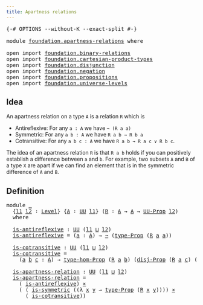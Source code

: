 ```yaml
---
title: Apartness relations
---
```


<pre class="Agda"><a id="45" class="Symbol">{-#</a> <a id="49" class="Keyword">OPTIONS</a> <a id="57" class="Pragma">--without-K</a> <a id="69" class="Pragma">--exact-split</a> <a id="83" class="Symbol">#-}</a>

<a id="88" class="Keyword">module</a> <a id="95" href="foundation.apartness-relations.html" class="Module">foundation.apartness-relations</a> <a id="126" class="Keyword">where</a>

<a id="133" class="Keyword">open</a> <a id="138" class="Keyword">import</a> <a id="145" href="foundation.binary-relations.html" class="Module">foundation.binary-relations</a>
<a id="173" class="Keyword">open</a> <a id="178" class="Keyword">import</a> <a id="185" href="foundation.cartesian-product-types.html" class="Module">foundation.cartesian-product-types</a>
<a id="220" class="Keyword">open</a> <a id="225" class="Keyword">import</a> <a id="232" href="foundation.disjunction.html" class="Module">foundation.disjunction</a>
<a id="255" class="Keyword">open</a> <a id="260" class="Keyword">import</a> <a id="267" href="foundation.negation.html" class="Module">foundation.negation</a>
<a id="287" class="Keyword">open</a> <a id="292" class="Keyword">import</a> <a id="299" href="foundation.propositions.html" class="Module">foundation.propositions</a>
<a id="323" class="Keyword">open</a> <a id="328" class="Keyword">import</a> <a id="335" href="foundation.universe-levels.html" class="Module">foundation.universe-levels</a>
</pre>
## Idea

An apartness relation on a type `A` is a relation `R` which is

  - Antireflexive: For any `a : A` we have `¬ (R a a)`
  - Symmetric: For any `a b : A` we have `R a b → R b a`
  - Cotransitive: For any `a b c : A` we have `R a b → R a c ∨ R b c`.

The idea of an apartness relation `R` is that `R a b` holds if you can positively establish a difference between `a` and `b`. For example, two subsets `A` and `B` of a type `X` are apart if we can find an element that is in the symmetric difference of `A` and `B`.

## Definition

<pre class="Agda"><a id="913" class="Keyword">module</a> <a id="920" href="foundation.apartness-relations.html#920" class="Module">_</a>
  <a id="924" class="Symbol">{</a><a id="925" href="foundation.apartness-relations.html#925" class="Bound">l1</a> <a id="928" href="foundation.apartness-relations.html#928" class="Bound">l2</a> <a id="931" class="Symbol">:</a> <a id="933" href="Agda.Primitive.html#597" class="Postulate">Level</a><a id="938" class="Symbol">}</a> <a id="940" class="Symbol">{</a><a id="941" href="foundation.apartness-relations.html#941" class="Bound">A</a> <a id="943" class="Symbol">:</a> <a id="945" href="foundation-core.universe-levels.html#235" class="Primitive">UU</a> <a id="948" href="foundation.apartness-relations.html#925" class="Bound">l1</a><a id="950" class="Symbol">}</a> <a id="952" class="Symbol">(</a><a id="953" href="foundation.apartness-relations.html#953" class="Bound">R</a> <a id="955" class="Symbol">:</a> <a id="957" href="foundation.apartness-relations.html#941" class="Bound">A</a> <a id="959" class="Symbol">→</a> <a id="961" href="foundation.apartness-relations.html#941" class="Bound">A</a> <a id="963" class="Symbol">→</a> <a id="965" href="foundation-core.propositions.html#1393" class="Function">UU-Prop</a> <a id="973" href="foundation.apartness-relations.html#928" class="Bound">l2</a><a id="975" class="Symbol">)</a>
  <a id="979" class="Keyword">where</a>

  <a id="988" href="foundation.apartness-relations.html#988" class="Function">is-antireflexive</a> <a id="1005" class="Symbol">:</a> <a id="1007" href="foundation-core.universe-levels.html#235" class="Primitive">UU</a> <a id="1010" class="Symbol">(</a><a id="1011" href="foundation.apartness-relations.html#925" class="Bound">l1</a> <a id="1014" href="Agda.Primitive.html#810" class="Primitive Operator">⊔</a> <a id="1016" href="foundation.apartness-relations.html#928" class="Bound">l2</a><a id="1018" class="Symbol">)</a>
  <a id="1022" href="foundation.apartness-relations.html#988" class="Function">is-antireflexive</a> <a id="1039" class="Symbol">=</a> <a id="1041" class="Symbol">(</a><a id="1042" href="foundation.apartness-relations.html#1042" class="Bound">a</a> <a id="1044" class="Symbol">:</a> <a id="1046" href="foundation.apartness-relations.html#941" class="Bound">A</a><a id="1047" class="Symbol">)</a> <a id="1049" class="Symbol">→</a> <a id="1051" href="foundation-core.negation.html#465" class="Function">¬</a> <a id="1053" class="Symbol">(</a><a id="1054" href="foundation-core.propositions.html#1495" class="Function">type-Prop</a> <a id="1064" class="Symbol">(</a><a id="1065" href="foundation.apartness-relations.html#953" class="Bound">R</a> <a id="1067" href="foundation.apartness-relations.html#1042" class="Bound">a</a> <a id="1069" href="foundation.apartness-relations.html#1042" class="Bound">a</a><a id="1070" class="Symbol">))</a>

  <a id="1076" href="foundation.apartness-relations.html#1076" class="Function">is-cotransitive</a> <a id="1092" class="Symbol">:</a> <a id="1094" href="foundation-core.universe-levels.html#235" class="Primitive">UU</a> <a id="1097" class="Symbol">(</a><a id="1098" href="foundation.apartness-relations.html#925" class="Bound">l1</a> <a id="1101" href="Agda.Primitive.html#810" class="Primitive Operator">⊔</a> <a id="1103" href="foundation.apartness-relations.html#928" class="Bound">l2</a><a id="1105" class="Symbol">)</a>
  <a id="1109" href="foundation.apartness-relations.html#1076" class="Function">is-cotransitive</a> <a id="1125" class="Symbol">=</a>
    <a id="1131" class="Symbol">(</a><a id="1132" href="foundation.apartness-relations.html#1132" class="Bound">a</a> <a id="1134" href="foundation.apartness-relations.html#1134" class="Bound">b</a> <a id="1136" href="foundation.apartness-relations.html#1136" class="Bound">c</a> <a id="1138" class="Symbol">:</a> <a id="1140" href="foundation.apartness-relations.html#941" class="Bound">A</a><a id="1141" class="Symbol">)</a> <a id="1143" class="Symbol">→</a> <a id="1145" href="foundation-core.propositions.html#8476" class="Function">type-hom-Prop</a> <a id="1159" class="Symbol">(</a><a id="1160" href="foundation.apartness-relations.html#953" class="Bound">R</a> <a id="1162" href="foundation.apartness-relations.html#1132" class="Bound">a</a> <a id="1164" href="foundation.apartness-relations.html#1134" class="Bound">b</a><a id="1165" class="Symbol">)</a> <a id="1167" class="Symbol">(</a><a id="1168" href="foundation.disjunction.html#1148" class="Function">disj-Prop</a> <a id="1178" class="Symbol">(</a><a id="1179" href="foundation.apartness-relations.html#953" class="Bound">R</a> <a id="1181" href="foundation.apartness-relations.html#1132" class="Bound">a</a> <a id="1183" href="foundation.apartness-relations.html#1136" class="Bound">c</a><a id="1184" class="Symbol">)</a> <a id="1186" class="Symbol">(</a><a id="1187" href="foundation.apartness-relations.html#953" class="Bound">R</a> <a id="1189" href="foundation.apartness-relations.html#1134" class="Bound">b</a> <a id="1191" href="foundation.apartness-relations.html#1136" class="Bound">c</a><a id="1192" class="Symbol">))</a>

  <a id="1198" href="foundation.apartness-relations.html#1198" class="Function">is-apartness-relation</a> <a id="1220" class="Symbol">:</a> <a id="1222" href="foundation-core.universe-levels.html#235" class="Primitive">UU</a> <a id="1225" class="Symbol">(</a><a id="1226" href="foundation.apartness-relations.html#925" class="Bound">l1</a> <a id="1229" href="Agda.Primitive.html#810" class="Primitive Operator">⊔</a> <a id="1231" href="foundation.apartness-relations.html#928" class="Bound">l2</a><a id="1233" class="Symbol">)</a>
  <a id="1237" href="foundation.apartness-relations.html#1198" class="Function">is-apartness-relation</a> <a id="1259" class="Symbol">=</a>
    <a id="1265" class="Symbol">(</a> <a id="1267" href="foundation.apartness-relations.html#988" class="Function">is-antireflexive</a><a id="1283" class="Symbol">)</a> <a id="1285" href="foundation-core.cartesian-product-types.html#590" class="Function Operator">×</a>
    <a id="1291" class="Symbol">(</a> <a id="1293" class="Symbol">(</a> <a id="1295" href="foundation.binary-relations.html#1348" class="Function">is-symmetric</a> <a id="1308" class="Symbol">((λ</a> <a id="1312" href="foundation.apartness-relations.html#1312" class="Bound">x</a> <a id="1314" href="foundation.apartness-relations.html#1314" class="Bound">y</a> <a id="1316" class="Symbol">→</a> <a id="1318" href="foundation-core.propositions.html#1495" class="Function">type-Prop</a> <a id="1328" class="Symbol">(</a><a id="1329" href="foundation.apartness-relations.html#953" class="Bound">R</a> <a id="1331" href="foundation.apartness-relations.html#1312" class="Bound">x</a> <a id="1333" href="foundation.apartness-relations.html#1314" class="Bound">y</a><a id="1334" class="Symbol">))))</a> <a id="1339" href="foundation-core.cartesian-product-types.html#590" class="Function Operator">×</a>
      <a id="1347" class="Symbol">(</a> <a id="1349" href="foundation.apartness-relations.html#1076" class="Function">is-cotransitive</a><a id="1364" class="Symbol">))</a>
</pre>